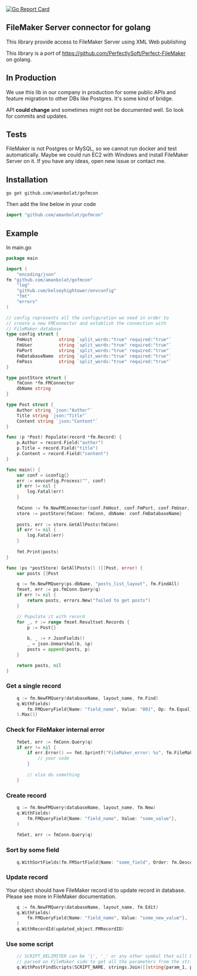 [![Go Report Card](https://goreportcard.com/badge/github.com/amanbolat/gofmcon)](https://goreportcard.com/report/github.com/amanbolat/gofmcon)

## FileMaker Server connector for golang
This library provide access to FileMaker Server using XML Web publishing

This library is a port of https://github.com/PerfectlySoft/Perfect-FileMaker on golang.

## In Production
We use this lib in our company in production for some public APIs and feature migration to other DBs like Postgres.
It's some kind of bridge.

API **could change** and sometimes might not be documented well. So look for commits and updates. 

## Tests
FileMaker is not Postgres or MySQL, so we cannot run docker and test automatically. Maybe we could run EC2 with Windows and install FileMaker Server on it.
If you have any ideas, open new issue or contact me.

## Installation

```
go get github.com/amanbolat/gofmcon
```
Then add the line below in your code 
```go
import "github.com/amanbolat/gofmcon"
```

## Example

In main.go
```go
package main

import (
    "encoding/json"
fm "github.com/amanbolat/gofmcon"
    "log"
    "github.com/kelseyhightower/envconfig"
    "fmt"
    "errors"
)

// config represents all the configuration we need in order to
// create a new FMConnector and establish the connection with 
// FileMaker database 
type config struct {
    FmHost          string `split_words:"true" required:"true"`
    FmUser          string `split_words:"true" required:"true"`
    FmPort          string `split_words:"true" required:"true"`
    FmDatabaseName  string `split_words:"true" required:"true"`
    FmPass          string `split_words:"true" required:"true"`
}

type postStore struct {
    fmConn *fm.FMConnector
    dbName string
}

type Post struct {
    Author string `json:"Author"`
    Title string `json:"Title"`
    Content string `json:"Content"`
}

func (p *Post) Populate(record *fm.Record) {
    p.Author = record.Field("author")
    p.Title = record.Field("title")
    p.Content = record.Field("content")
}

func main() {
    var conf = &config{}
    err := envconfig.Process("", conf)
    if err != nil {
        log.Fatal(err)
    }
    
    fmConn := fm.NewFMConnector(conf.FmHost, conf.FmPort, conf.FmUser, conf.FmPass)
    store := postStore{fmConn: fmConn, dbName: conf.FmDatabaseName}
    
    posts, err := store.GetAllPosts(fmConn)
    if err != nil {                                    
        log.Fatal(err)
    }
    
    fmt.Print(posts)
}

func (ps *postStore) GetAllPosts() ([]Post, error) {
	var posts []Post

	q := fm.NewFMQuery(ps.dbName, "posts_list_layout", fm.FindAll)
	fmset, err := ps.fmConn.Query(q)                        
	if err != nil {                                         
		return posts, errors.New("failed to get posts")
	}

    // Populate it with record
	for _, r := range fmset.Resultset.Records { 
		p := Post{}
        
		b, _ := r.JsonFields()
        _ = json.Unmarshal(b, &p)
		posts = append(posts, p)
	}

	return posts, nil
}
```


### Get a single record
```go
    q := fm.NewFMQuery(databaseName, layout_name, fm.Find)
    q.WithFields(
        fm.FMQueryField{Name: "field_name", Value: "001", Op: fm.Equal},
    ).Max(1)
```

### Check for FileMaker internal error
```go
    fmSet, err := fmConn.Query(q)
    if err != nil {
        if err.Error() == fmt.Sprintf("FileMaker_error: %s", fm.FileMakerErrorCodes[401]) {
            // your code
        }
    
        // else do something
    }
```


### Create record
```go
    q := fm.NewFMQuery(databaseName, layout_name, fm.New)
    q.WithFields(
        fm.FMQueryField{Name: "field_name", Value: "some_value"},
    )
    
    fmSet, err := fmConn.Query(q)
```


### Sort by some field
```go
    q.WithSortFields(fm.FMSortField{Name: "some_field", Order: fm.Descending})
```

### Update record
Your object should have FileMaker record id to update record in database. Please see more in FileMaker documentation.
```go
    q := fm.NewFMQuery(databaseName, layout_name, fm.Edit)
    q.WithFields(
        fm.FMQueryField{Name: "field_name", Value: "some_new_value"},
    )
    q.WithRecordId(updated_object.FMRecordID)
```


### Use some script
```go
    // SCRIPT_DELIMITER can be '|', '_' or any other symbol that will be
    // parsed on FileMaker side to get all the parameters from the string
    q.WithPostFindScripts(SCRIPT_NAME, strings.Join([]string{param_1, param_2, param_3}, SCRIPT_DELIMITER))
```
